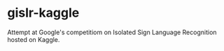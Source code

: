 # gislr-kaggle
Attempt at Google's competitiom on Isolated Sign Language Recognition hosted on Kaggle.
